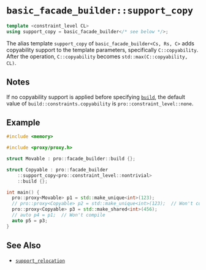# `basic_facade_builder::support_copy`

```cpp
template <constraint_level CL>
using support_copy = basic_facade_builder</* see below */>;
```

The alias template `support_copy` of `basic_facade_builder<Cs, Rs, C>` adds copyability support to the template parameters, specifically `C::copyability`. After the operation, `C::copyability` becomes `std::max(C::copyability, CL)`.

## Notes

If no copyability support is applied before specifying [`build`](build.md), the default value of `build::constraints.copyability` is `pro::constraint_level::none`.

## Example

```cpp
#include <memory>

#include <proxy/proxy.h>

struct Movable : pro::facade_builder::build {};

struct Copyable : pro::facade_builder
    ::support_copy<pro::constraint_level::nontrivial>
    ::build {};

int main() {
  pro::proxy<Movable> p1 = std::make_unique<int>(123);
  // pro::proxy<Copyable> p2 = std::make_unique<int>(123);  // Won't compile
  pro::proxy<Copyable> p3 = std::make_shared<int>(456);
  // auto p4 = p1;  // Won't compile
  auto p5 = p3;
}
```

## See Also

- [`support_relocation`](support_relocation.md)
